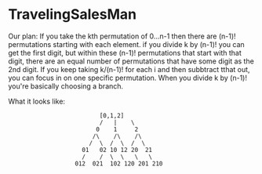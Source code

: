 # TravelingSalesMan

Our plan:
If you take the kth permutation of 0...n-1 then there are (n-1)! permutations
starting with each element.
if you divide k by (n-1)! you can get the first digit, but within these (n-1)! 
permutations that start with that digit, there are an equal number of permutations
that have some digit as the 2nd digit.
If you keep taking k/(n-1)! for each i and then subbtract tthat out, you can
focus in on one specific permutation.
When you divide k by (n-1)! you're basically choosing a branch.

What it looks like:

                              [0,1,2]  
                              /   |    \
                             0    1     2
                            /\    /\    /\
                           /  \  /  \  /  \
                         01   02 10 12 20  21
                         /    /  \  \   \   \
                       012  021  102 120 201 210
